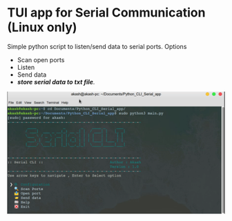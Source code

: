 # TUI app for Serial Communication (Linux only)
Simple python script to listen/send data to serial ports.
Options
* Scan open ports  
* Listen
* Send data
* _**store serial data to txt file**._

![.](/images/app.png)
